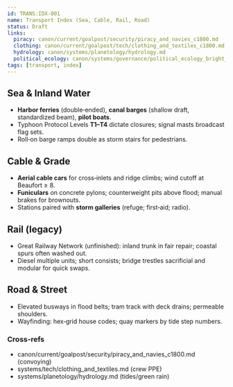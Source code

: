 ```yaml
---
id: TRANS:IDX-001
name: Transport Index (Sea, Cable, Rail, Road)
status: Draft
links:
  piracy: canon/current/goalpost/security/piracy_and_navies_c1800.md
  clothing: canon/current/goalpost/tech/clothing_and_textiles_c1800.md
  hydrology: canon/systems/planetology/hydrology.md
  political_ecology: canon/systems/governance/political_ecology_bright_sea.md
tags: [transport, index]
---
```


## Sea & Inland Water
- **Harbor ferries** (double‑ended), **canal barges** (shallow draft, standardized beam), **pilot boats**.
- Typhoon Protocol Levels **T1–T4** dictate closures; signal masts broadcast flag sets.
- Roll‑on barge ramps double as storm stairs for pedestrians.

## Cable & Grade
- **Aerial cable cars** for cross‑inlets and ridge climbs; wind cutoff at Beaufort ≥ 8.
- **Funiculars** on concrete pylons; counterweight pits above flood; manual brakes for brownouts.
- Stations paired with **storm galleries** (refuge; first‑aid; radio).

## Rail (legacy)
- Great Railway Network (unfinished): inland trunk in fair repair; coastal spurs often washed out.
- Diesel multiple units; short consists; bridge trestles sacrificial and modular for quick swaps.

## Road & Street
- Elevated busways in flood belts; tram track with deck drains; permeable shoulders.
- Wayfinding: hex‑grid house codes; quay markers by tide step numbers.

### Cross‑refs
- canon/current/goalpost/security/piracy_and_navies_c1800.md (convoying)
- systems/tech/clothing_and_textiles.md (crew PPE)
- systems/planetology/hydrology.md (tides/green rain)
